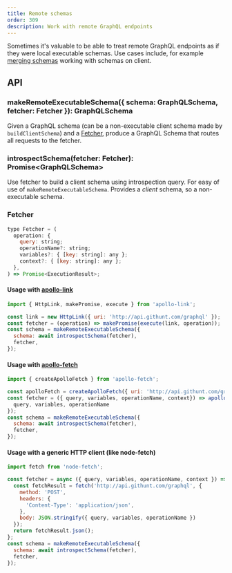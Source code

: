 ```yaml
---
title: Remote schemas
order: 309
description: Work with remote GraphQL endpoints
---
```


Sometimes it's valuable to be able to treat remote GraphQL endpoints as if they were local executable schemas. Use cases include, for example [merging schemas](./schema-merging.html) working with schemas on client.

## API

<h3 id="makeRemoteExecutableSchema" title="makeRemoteExecutableSchema">
  makeRemoteExecutableSchema({ schema: GraphQLSchema, fetcher: Fetcher }): GraphQLSchema
</h3>

Given a GraphQL schema (can be a non-executable client schema made by `buildClientSchema`) and a [Fetcher](#Fetcher), produce a GraphQL Schema that routes all requests to the fetcher.

<h3 id="introspectSchema" title="introspectSchema">
  introspectSchema(fetcher: Fetcher): Promise&lt;GraphQLSchema&gt;</h3>

Use fetcher to build a client schema using introspection query. For easy of use of `makeRemoteExecutableSchema`. Provides a *client* schema, so a non-executable schema.

<h3 id="Fetcher" title="Fetcher">
  Fetcher
</h3>

```js
type Fetcher = (
  operation: {
    query: string;
    operationName?: string;
    variables?: { [key: string]: any };
    context?: { [key: string]: any };
  },
) => Promise<ExecutionResult>;
```

#### Usage with [apollo-link](https://github.com/apollographql/apollo-link)

```js
import { HttpLink, makePromise, execute } from 'apollo-link';

const link = new HttpLink({ uri: 'http://api.githunt.com/graphql' });
const fetcher = (operation) => makePromise(execute(link, operation));
const schema = makeRemoteExecutableSchema({
  schema: await introspectSchema(fetcher),
  fetcher,
});
```

#### Usage with [apollo-fetch](https://github.com/apollographql/apollo-fetch)

```js
import { createApolloFetch } from 'apollo-fetch';

const apolloFetch = createApolloFetch({ uri: 'http://api.githunt.com/graphql'});
const fetcher = ({ query, variables, operationName, context}) => apolloFetch({
  query, variables, operationName
});
const schema = makeRemoteExecutableSchema({
  schema: await introspectSchema(fetcher),
  fetcher,
});
```

#### Usage with a generic HTTP client (like node-fetch)

```js
import fetch from 'node-fetch';

const fetcher = async ({ query, variables, operationName, context }) => {
  const fetchResult = fetch('http://api.githunt.com/graphql', {
    method: 'POST',
    headers: {
      'Content-Type': 'application/json',
    },
    body: JSON.stringify({ query, variables, operationName })
  });
  return fetchResult.json();
};
const schema = makeRemoteExecutableSchema({
  schema: await introspectSchema(fetcher),
  fetcher,
});
```

